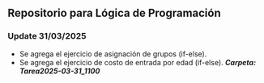 ## Repositorio para Lógica de Programación  
### Update 31/03/2025  
* Se agrega el ejercicio de asignación de grupos (if-else).
* Se agrega el ejercicio de costo de entrada por edad (if-else).
**_Carpeta: Tarea2025-03-31_1100_**

